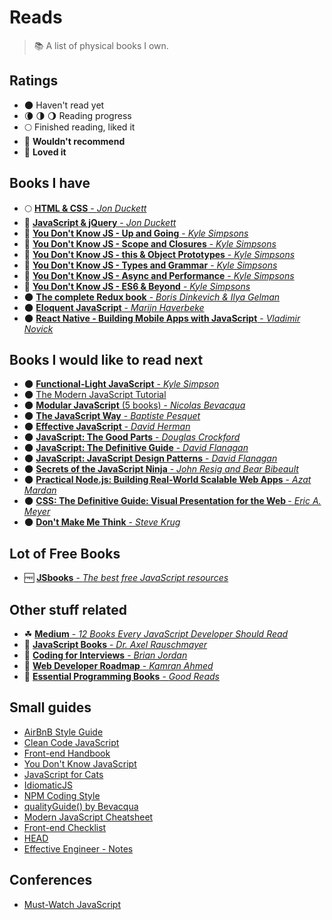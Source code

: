 # Reads

> :books: A list of physical books I own.

## Ratings

* 🌑 Haven't read yet
* 🌘 🌗 🌖 Reading progress
* 🌕 Finished reading, liked it
* 🌝 **Wouldn't recommend**
* 🌟 **Loved it**

## Books I have

* 🌕 [<b>HTML & CSS</b> - <i>Jon Duckett</i>](https://goo.gl/YGwA6y)
* 🌟 [<b>JavaScript & jQuery</b> - <i>Jon Duckett</i>](https://goo.gl/U2Evse)
* 🌟 [<b>You Don't Know JS - Up and Going</b> - <i>Kyle Simpsons</i>](https://goo.gl/dsVt9t)
* 🌟 [<b>You Don't Know JS - Scope and Closures</b> - <i>Kyle Simpsons</i>](https://goo.gl/92UEXq)
* 🌟 [<b>You Don't Know JS - this & Object Prototypes</b> - <i>Kyle Simpsons</i>](https://goo.gl/Rpv7sr)
* 🌟 [<b>You Don't Know JS - Types and Grammar</b> - <i>Kyle Simpsons</i>](https://goo.gl/scgKgk)
* 🌟 [<b>You Don't Know JS - Async and Performance</b> - <i>Kyle Simpsons</i>](https://goo.gl/RMzTzK)
* 🌟 [<b>You Don't Know JS - ES6 & Beyond</b> - <i>Kyle Simpsons</i>](https://goo.gl/pYjtv9)
* 🌑 [<b>The complete Redux book</b> - <i>Boris Dinkevich & Ilya Gelman</i>](https://goo.gl/WmyULy)
* 🌑 [<b>Eloquent JavaScript</b> - <i>Marijn Haverbeke</i>](https://goo.gl/IHFH67)
* 🌑 [<b>React Native - Building Mobile Apps with JavaScript</b> - <i>Vladimir Novick</i>](https://goo.gl/qyS4YB)

## Books I would like to read next

* 🌑 [<b>Functional-Light JavaScript</b> - <i>Kyle Simpson</i>](https://leanpub.com/fljs)
* 🌑 [The Modern JavaScript Tutorial](http://javascript.info)
* 🌑 [<b>Modular JavaScript</b> (5 books) - <i>Nicolas Bevacqua</i>](https://goo.gl/04ferO)
* 🌑 [<b>The JavaScript Way</b> - <i>Baptiste Pesquet</i>](https://goo.gl/JG3sHg)
* 🌑 [<b>Effective JavaScript</b> - <i>David Herman</i>](http://effectivejs.com)
* 🌑 [<b>JavaScript: The Good Parts</b> - <i>Douglas Crockford</i>](https://goo.gl/hKes2L)
* 🌑 [<b>JavaScript: The Definitive Guide</b> - <i>David Flanagan</i>](https://goo.gl/zsa06r)
* 🌑 [<b>JavaScript: JavaScript Design Patterns</b> - <i>David Flanagan</i>](https://goo.gl/2AsIwc)
* 🌑 [<b>Secrets of the JavaScript Ninja</b> - <i>John Resig and Bear Bibeault</i>](https://goo.gl/z7HKtJ)
* 🌑 [<b>Practical Node.js: Building Real-World Scalable Web Apps</b> - <i>Azat Mardan</i>](https://goo.gl/SyRrC1)
* 🌑 [<b>CSS: The Definitive Guide: Visual Presentation for the Web </b> - <i>Eric A. Meyer</i>](https://goo.gl/DK93Jw)
* 🌑 [<b>Don't Make Me Think</b> - <i>Steve Krug</i>](https://goo.gl/rrIw0v)

## Lot of Free Books

* 🆓 [<b>JSbooks</b> - <i>The best free JavaScript resources</i>](http://jsbooks.revolunet.com)

## Other stuff related

* ☘ [<b>Medium</b> - <i>12 Books Every JavaScript Developer Should Read</i>](https://medium.com/javascript-scene/12-books-every-javascript-developer-should-read-9da76157fb3#.3z9dzgjn9)
* 📖 [<b>JavaScript Books</b> - <i>Dr. Axel Rauschmayer</i>](http://exploringjs.com)
* 📖 [<b>Coding for Interviews</b> - <i>Brian Jordan</i>](http://codingforinterviews.com/books)
* 📖 [<b>Web Developer Roadmap</b> - <i>Kamran Ahmed</i>](https://github.com/kamranahmedse/developer-roadmap)
* 📖 [<b>Essential Programming Books</b> - <i>Good Reads</i>](https://www.goodreads.com/list/show/542.Essential_Programming_Books)

## Small guides

* [AirBnB Style Guide](https://github.com/airbnb/javascript)
* [Clean Code JavaScript](https://github.com/ryanmcdermott/clean-code-javascript)
* [Front-end Handbook](https://github.com/FrontendMasters/front-end-handbook-2017)
* [You Don't Know JavaScript](https://github.com/getify/You-Dont-Know-JS)
* [JavaScript for Cats](http://jsforcats.com)
* [IdiomaticJS](https://github.com/rwaldron/idiomatic.js)
* [NPM Coding Style](https://docs.npmjs.com/misc/coding-style)
* [qualityGuide() by Bevacqua](https://github.com/bevacqua/js)
* [Modern JavaScript Cheatsheet](https://github.com/mbeaudru/modern-js-cheatsheet)
* [Front-end Checklist](https://github.com/thedaviddias/Front-End-Checklist)
* [HEAD](https://github.com/joshbuchea/HEAD)
* [Effective Engineer - Notes](https://gist.github.com/rondy/af1dee1d28c02e9a225ae55da2674a6f)

## Conferences

* [Must-Watch JavaScript](https://github.com/AllThingsSmitty/must-watch-javascript)
